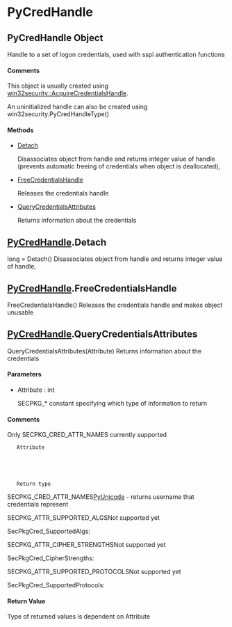 # PyCredHandle


## PyCredHandle Object

Handle to a set of logon credentials, used with sspi authentication functions

#### Comments

This object is usually created using [win32security::AcquireCredentialsHandle](win32security.md#win32securityacquirecredentialshandle)\. 

An uninitialized handle can also be created using win32security\.PyCredHandleType\(\)

#### Methods

  - [Detach](PyCredHandle.md#pycredhandledetach)

    Disassociates object from handle and returns integer value of handle \(prevents automatic freeing of credentials when object is deallocated\),&nbsp;

  - [FreeCredentialsHandle](PyCredHandle.md#pycredhandlefreecredentialshandle)

    Releases the credentials handle&nbsp;

  - [QueryCredentialsAttributes](PyCredHandle.md#pycredhandlequerycredentialsattributes)

    Returns information about the credentials&nbsp;


## [PyCredHandle](PyCredHandle.md#pycredhandle)\.Detach

long = Detach\(\)
Disassociates object from handle and returns integer value of handle,


## [PyCredHandle](PyCredHandle.md#pycredhandle)\.FreeCredentialsHandle

FreeCredentialsHandle\(\)
Releases the credentials handle and makes object unusable


## [PyCredHandle](PyCredHandle.md#pycredhandle)\.QueryCredentialsAttributes

QueryCredentialsAttributes\(Attribute\)
Returns information about the credentials

#### Parameters

  - Attribute : int

    SECPKG\_\* constant specifying which type of information to return

#### Comments

Only SECPKG\_CRED\_ATTR\_NAMES currently supported

   

       Attribute

   

   

       Return type

   

SECPKG\_CRED\_ATTR\_NAMES[PyUnicode](PyUnicode.md) - returns username that credentials represent

SECPKG\_ATTR\_SUPPORTED\_ALGSNot supported yet 

SecPkgCred\_SupportedAlgs:

SECPKG\_ATTR\_CIPHER\_STRENGTHSNot supported yet 

SecPkgCred\_CipherStrengths:

SECPKG\_ATTR\_SUPPORTED\_PROTOCOLSNot supported yet 

SecPkgCred\_SupportedProtocols:

#### Return Value
Type of returned values is dependent on Attribute